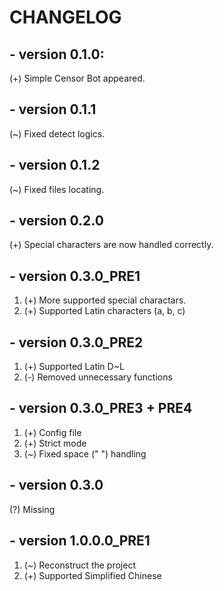 # **CHANGELOG**

## - version 0.1.0:
(+) Simple Censor Bot appeared.

## - version 0.1.1
(~) Fixed detect logics.

## - version 0.1.2
(~) Fixed files locating.

## - version 0.2.0
(+) Special characters are now handled correctly.

## - version 0.3.0_PRE1
1. (+) More supported special charactars. 
2. (+) Supported Latin characters (a, b, c)

## - version 0.3.0_PRE2
1. (+) Supported Latin D~L
2. (-) Removed unnecessary functions

## - version 0.3.0_PRE3 + PRE4
1. (+) Config file
2. (+) Strict mode
3. (~) Fixed space (" ") handling

## - version 0.3.0
(?) Missing

## - version 1.0.0.0_PRE1
1. (~) Reconstruct the project
2. (+) Supported Simplified Chinese
